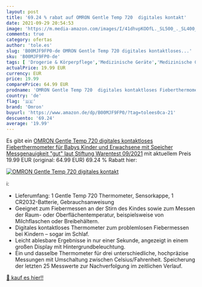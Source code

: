 ```yaml
---
layout: post
title: '69.24 % rabat auf OMRON Gentle Temp 720  digitales kontakt'
date: 2021-09-29 20:54:53
image: 'https://m.media-amazon.com/images/I/41dhvpKOOfL._SL500_._SL400_.jpg'
comments: true
category: ofertas
author: 'tole.es'
slug: 'B00MJF9FP0-de OMRON Gentle Temp 720 digitales kontaktloses...'
sku: 'B00MJF9FP0-de'
tags: [ 'Drogerie & Körperpflege','Medizinische Geräte','Medizinische Geräte & Verbrauchsmaterialien','Medizinische Thermometer','Medizinische Thermometer & Zubehör','Stirnthermometer','omron', ]
actualPrice: 19.99 EUR
currency: EUR
price: 19.99
comparePrice: 64.99 EUR
prodname: 'OMRON Gentle Temp 720  digitales kontaktloses Fieberthermometer für Babys  Kinder und Erwachsene mit Speicher  Messgenauigkeit "gut" laut Stiftung Warentest 09/2021'
country: 'de'
flag: '🇩🇪'
brand: 'Omron'
buyurl: 'https://www.amazon.de/dp/B00MJF9FP0/?tag=tolees0ca-21'
descuento: '69.24'
average: '19.99'
---
```


Es gibt ein [OMRON Gentle Temp 720  digitales kontaktloses Fieberthermometer für Babys  Kinder und Erwachsene mit Speicher  Messgenauigkeit "gut" laut Stiftung Warentest 09/2021](https://www.amazon.de/dp/B00MJF9FP0/?tag=tolees0ca-21) mit aktuellem Preis 19.99 EUR (original: 64.99 EUR) 69.24 % Rabatt hier:

[![OMRON Gentle Temp 720  digitales kontakt](https://m.media-amazon.com/images/I/41dhvpKOOfL._SL500_._SL400_.jpg)](https://www.amazon.de/dp/B00MJF9FP0/?tag=tolees0ca-21)

ℹ️:

- Lieferumfang: 1 Gentle Temp 720 Thermometer, Sensorkappe, 1 CR2032-Batterie, Gebrauchsanweisung
- Geeignet zum Fiebermessen an der Stirn des Kindes sowie zum Messen der Raum- oder Oberflächentemperatur, beispielsweise von Milchflaschen oder Breibehältern.
- Digitales kontaktloses Thermometer zum problemlosen Fiebermessen bei Kindern – sogar im Schlaf.
- Leicht ablesbare Ergebnisse in nur einer Sekunde, angezeigt in einem großen Display mit Hintergrundbeleuchtung.
- Ein und dasselbe Thermometer für drei unterschiedliche, hochpräzise Messungen mit Umschaltung zwischen Celsius/Fahrenheit. Speicherung der letzten 25 Messwerte zur Nachverfolgung im zeitlichen Verlauf.

[🛒 kauf es hier!!](https://www.amazon.de/dp/B00MJF9FP0/?tag=tolees0ca-21)
